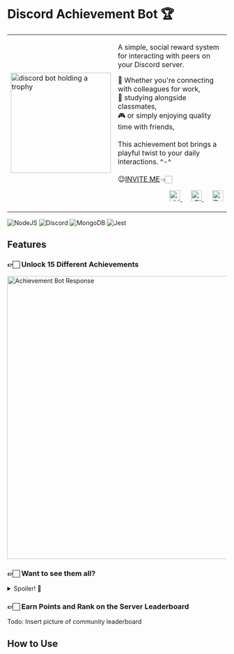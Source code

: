 # Discord Achievement Bot 🏆
<table>
  <tr>
    <td valign="center">
      <img src="https://github.com/user-attachments/assets/406e37c2-c822-4cf9-a9f0-8a062ab90a8d" alt="discord bot holding a trophy" style="width: 230px;">
    </td>
    <td valign="top">
      <p>A simple, social reward system for interacting with peers on your Discord server.</p>
      💼 Whether you're connecting with colleagues for work, <br>
      📘 studying alongside classmates, <br>
      🎮 or simply enjoying quality time with friends, <br> <br>
      This achievement bot brings a playful twist to your daily interactions. ^-^ <br> <br>
      <span>😉<a href="https://www.webdevrachel.com" target="_blank">INVITE ME</a>👈🏻</span>
      <p align="right">
        <a href="https://www.linkedin.com/in/rachel-miller-mlr/" rel="nofollow">
          <img src="https://github.com/user-attachments/assets/a4b51cde-a789-4900-8fd5-9fe5ed9aec4e" alt="LinkdIn" style="width: 25px; margin-left: 20px;">
        </a>
        <a href="https://github.com/rkmiller131" rel="nofollow">
          <img src="https://github.com/user-attachments/assets/d9653fab-615e-44a6-92c9-ccf6dea15a7a" alt="GitHub" style="width: 25px; margin-left: 20px;">
        </a>
        <a href="https://webdevrachel.com/" rel="nofollow">
          <img src="https://github.com/user-attachments/assets/67d984b9-95ae-419c-97cc-53abc8d8cd5c" alt="Portfolio" style="width: 25px; margin-left: 20px;">
        </a>
      </p>
    </td>
  </tr>
</table>

![NodeJS](https://img.shields.io/badge/node.js-6DA55F?style=for-the-badge&logo=node.js&logoColor=white) 
![Discord](https://img.shields.io/badge/Discord-%235865F2.svg?style=for-the-badge&logo=discord&logoColor=white)
![MongoDB](https://img.shields.io/badge/MongoDB-%234ea94b.svg?style=for-the-badge&logo=mongodb&logoColor=white)
![Jest](https://img.shields.io/badge/-jest-%23C21325?style=for-the-badge&logo=jest&logoColor=white)

## Features
<h3>👉🏻 Unlock 15 Different Achievements</h3>
<img src="https://github.com/user-attachments/assets/adeb7a73-fc0a-40c5-9908-798bc603c075" alt="Achievement Bot Response" style="width: 650px;"/>
<br>
<h3>👉🏻 Want to see them all?</h3>
<details>
  <summary>Spoiler! 👀</summary>
  Todo: Put image of all achievment badges
</details>
<h3>👉🏻 Earn Points and Rank on the Server Leaderboard</h3>
Todo: Insert picture of community leaderboard

## How to Use
